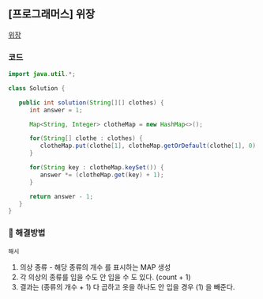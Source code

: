 ## [프로그래머스] 위장

[위장](https://school.programmers.co.kr/learn/courses/30/lessons/42578)

### 코드

```java
import java.util.*;

class Solution {

   public int solution(String[][] clothes) {
      int answer = 1;

      Map<String, Integer> clotheMap = new HashMap<>();

      for(String[] clothe : clothes) {
         clotheMap.put(clothe[1], clotheMap.getOrDefault(clothe[1], 0) + 1);
      }

      for(String key : clotheMap.keySet()) {
         answer *= (clotheMap.get(key) + 1);
      }

      return answer - 1;
   }
}
```

### 📖 해결방법

`해시`

1. 의상 종류 - 해당 종류의 개수 를 표시하는 MAP 생성
2. 각 의상의 종류를 입을 수도 안 입을 수 도 있다. (count + 1)
3. 결과는 (종류의 개수 + 1) 다 곱하고 옷을 하나도 안 입을 경우 (1) 을 빼준다.